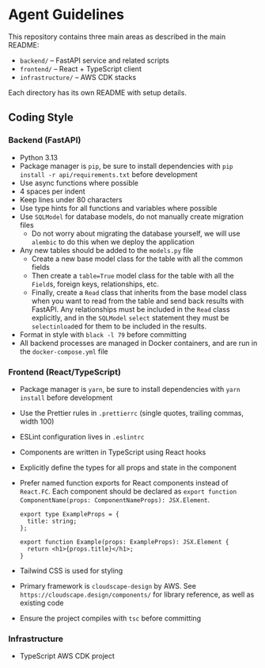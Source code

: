 # Agent Guidelines

This repository contains three main areas as described in the main README:

- `backend/` – FastAPI service and related scripts
- `frontend/` – React + TypeScript client
- `infrastructure/` – AWS CDK stacks

Each directory has its own README with setup details.

## Coding Style

### Backend (FastAPI)

- Python 3.13
- Package manager is `pip`, be sure to install dependencies with `pip install -r api/requirements.txt` before development
- Use async functions where possible
- 4 spaces per indent
- Keep lines under 80 characters
- Use type hints for all functions and variables where possible
- Use `SQLModel` for database models, do not manually create migration files
  - Do not worry about migrating the database yourself, we will use `alembic` to do this when we deploy the application
- Any new tables should be added to the `models.py` file
  - Create a new base model class for the table with all the common fields
  - Then create a `table=True` model class for the table with all the `Field`s, foreign keys, relationships, etc.
  - Finally, create a `Read` class that inherits from the base model class when you want to read from the table and send back results with FastAPI. Any relationships must be included in the `Read` class explicitly, and in the `SQLModel` `select` statement they must be `selectinload`ed for them to be included in the results.
- Format in style with `black -l 79` before committing
- All backend processes are managed in Docker containers, and are run in the `docker-compose.yml` file

### Frontend (React/TypeScript)

- Package manager is `yarn`, be sure to install dependencies with `yarn install` before development
- Use the Prettier rules in `.prettierrc` (single quotes, trailing commas, width 100)
- ESLint configuration lives in `.eslintrc`
- Components are written in TypeScript using React hooks
- Explicitly define the types for all props and state in the component
- Prefer named function exports for React components instead of `React.FC`.
  Each component should be declared as `export function ComponentName(props: ComponentNameProps): JSX.Element`.
  
  ```tsx
  export type ExampleProps = {
    title: string;
  };

  export function Example(props: ExampleProps): JSX.Element {
    return <h1>{props.title}</h1>;
  }
  ```
- Tailwind CSS is used for styling
- Primary framework is `cloudscape-design` by AWS. See `https://cloudscape.design/components/` for library reference, as well as existing code
- Ensure the project compiles with `tsc` before committing

### Infrastructure

- TypeScript AWS CDK project

